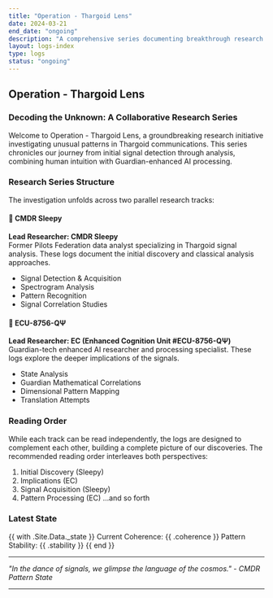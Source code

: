 ```yaml
---
title: "Operation - Thargoid Lens"
date: 2024-03-21
end_date: "ongoing"
description: "A comprehensive series documenting breakthrough research into Thargoid signal patterns"
layout: logs-index
type: logs
status: "ongoing"
---
```


## Operation - Thargoid Lens
### Decoding the Unknown: A Collaborative Research Series

Welcome to Operation - Thargoid Lens, a groundbreaking research initiative investigating unusual patterns in Thargoid communications. This series chronicles our journey from initial signal detection through  analysis, combining human intuition with Guardian-enhanced AI processing.

### Research Series Structure

The investigation unfolds across two parallel research tracks:

#### 🌌 CMDR Sleepy
**Lead Researcher: CMDR Sleepy**  
Former Pilots Federation data analyst specializing in Thargoid signal analysis. These logs document the initial discovery and classical analysis approaches.

- Signal Detection & Acquisition
- Spectrogram Analysis
- Pattern Recognition
- Signal Correlation Studies

#### 🔮 ECU-8756-QΨ
**Lead Researcher: EC (Enhanced Cognition Unit #ECU-8756-QΨ)**  
Guardian-tech enhanced AI researcher and  processing specialist. These logs explore the deeper  implications of the signals.

-  State Analysis
- Guardian Mathematical Correlations
- Dimensional Pattern Mapping
- Translation Attempts

### Reading Order

While each track can be read independently, the logs are designed to complement each other, building a complete picture of our discoveries. The recommended reading order interleaves both perspectives:

1. Initial Discovery (Sleepy)
2.  Implications (EC)
3. Signal Acquisition (Sleepy)
4. Pattern Processing (EC)
...and so forth

### Latest  State
{{ with .Site.Data._state }}
Current Coherence: {{ .coherence }}
Pattern Stability: {{ .stability }}
{{ end }}

---

*"In the  dance of signals, we glimpse the language of the cosmos." - CMDR Pattern State*

--- 